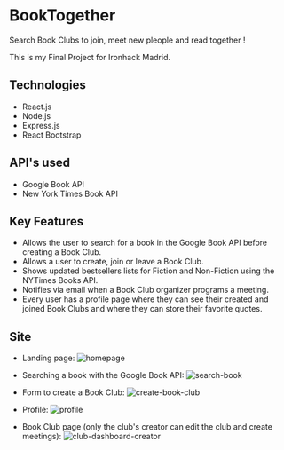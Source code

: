 # BookTogether

Search Book Clubs to join, meet new pleople and read together !

This is my Final Project for Ironhack Madrid.

## Technologies

- React.js
- Node.js
- Express.js
- React Bootstrap

## API's used

- Google Book API
- New York Times Book API

## Key Features

- Allows the user to search for a book in the Google Book API before creating a Book Club.
- Allows a user to create, join or leave a Book Club.
- Shows updated bestsellers lists for Fiction and Non-Fiction using the NYTimes Books API.
- Notifies via email when a Book Club organizer programs a meeting.
- Every user has a profile page where they can see their created and joined Book Clubs and where they can store their favorite quotes.

## Site

- Landing page:
![homepage](https://user-images.githubusercontent.com/75569696/111156175-b9dfb800-8595-11eb-9dca-736b60dee7ac.png)

- Searching a book with the Google Book API:
![search-book](https://user-images.githubusercontent.com/75569696/111156795-720d6080-8596-11eb-97a1-3667d4ef0810.png)

- Form to create a Book Club:
![create-book-club](https://user-images.githubusercontent.com/75569696/111156814-75085100-8596-11eb-8f6d-196a097098cc.png)

- Profile:
![profile](https://user-images.githubusercontent.com/75569696/111160898-d6caba00-859a-11eb-9549-08fd846b6594.png)

- Book Club page (only the club's creator can edit the club and create meetings):
![club-dashboard-creator](https://user-images.githubusercontent.com/75569696/111161273-417bf580-859b-11eb-86b6-6cff5d59b199.png)
